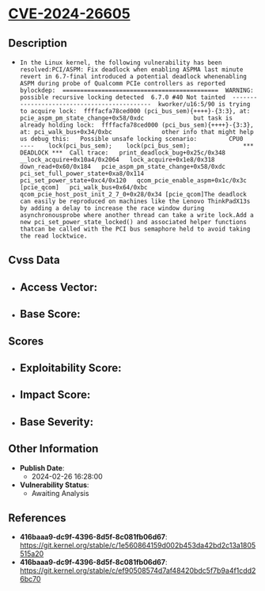 
# [CVE-2024-26605](https://cve.mitre.org/cgi-bin/cvename.cgi?name=CVE-2024-26605)

## Description

- `In the Linux kernel, the following vulnerability has been resolved:PCI/ASPM: Fix deadlock when enabling ASPMA last minute revert in 6.7-final introduced a potential deadlock whenenabling ASPM during probe of Qualcomm PCIe controllers as reported bylockdep:  ============================================  WARNING: possible recursive locking detected  6.7.0 #40 Not tainted  --------------------------------------------  kworker/u16:5/90 is trying to acquire lock:  ffffacfa78ced000 (pci_bus_sem){++++}-{3:3}, at: pcie_aspm_pm_state_change+0x58/0xdc              but task is already holding lock:  ffffacfa78ced000 (pci_bus_sem){++++}-{3:3}, at: pci_walk_bus+0x34/0xbc              other info that might help us debug this:   Possible unsafe locking scenario:         CPU0         ----    lock(pci_bus_sem);    lock(pci_bus_sem);               *** DEADLOCK ***  Call trace:   print_deadlock_bug+0x25c/0x348   __lock_acquire+0x10a4/0x2064   lock_acquire+0x1e8/0x318   down_read+0x60/0x184   pcie_aspm_pm_state_change+0x58/0xdc   pci_set_full_power_state+0xa8/0x114   pci_set_power_state+0xc4/0x120   qcom_pcie_enable_aspm+0x1c/0x3c [pcie_qcom]   pci_walk_bus+0x64/0xbc   qcom_pcie_host_post_init_2_7_0+0x28/0x34 [pcie_qcom]The deadlock can easily be reproduced on machines like the Lenovo ThinkPadX13s by adding a delay to increase the race window during asynchronousprobe where another thread can take a write lock.Add a new pci_set_power_state_locked() and associated helper functions thatcan be called with the PCI bus semaphore held to avoid taking the read locktwice.`

## Cvss Data

- **Access Vector**:
  - 
- **Base Score**:
  - 

## Scores

- **Exploitability Score**:
  - 
- **Impact Score**:
  - 
- **Base Severity**:
  - 

## Other Information

- **Publish Date**:
  - 2024-02-26 16:28:00
- **Vulnerability Status**:
  - Awaiting Analysis

## References

- **416baaa9-dc9f-4396-8d5f-8c081fb06d67**: https://git.kernel.org/stable/c/1e560864159d002b453da42bd2c13a1805515a20
- **416baaa9-dc9f-4396-8d5f-8c081fb06d67**: https://git.kernel.org/stable/c/ef90508574d7af48420bdc5f7b9a4f1cdd26bc70
